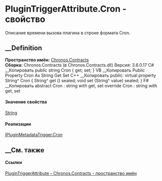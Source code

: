 # PluginTriggerAttribute.Cron - свойство
Описание времени вызова плагина в строке формата Cron.
## __Definition
 **Пространство имён:** [Chronos.Contracts](N_Chronos_Contracts.htm)  
 **Сборка:** Chronos.Contracts (в Chronos.Contracts.dll) Версия: 3.6.0.17
C# __Копировать
     public string Cron { get; set; }
VB __Копировать
     Public Property Cron As String
    	Get
    	Set
C++ __Копировать
     public:
    virtual property String^ Cron {
    	String^ get () sealed;
    	void set (String^ value) sealed;
    }
F# __Копировать
     abstract Cron : string with get, set
    override Cron : string with get, set
#### Значение свойства
[String](https://learn.microsoft.com/dotnet/api/system.string)
#### Реализации
[IPluginMetadataTrigger.Cron](P_Chronos_Contracts_IPluginMetadataTrigger_Cron.htm)  
##  __См. также
#### Ссылки
[PluginTriggerAttribute - ](T_Chronos_Contracts_PluginTriggerAttribute.htm)
[Chronos.Contracts - пространство имён](N_Chronos_Contracts.htm)
